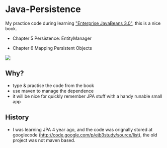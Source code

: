 Java-Persistence
================

My practice code during learning ["Enterprise JavaBeans 3.0"](http://www.oreilly.com.cn/index.php?func=book&isbn=978-7-121-04001-6), this is a nice book.

* Chapter 5 Persistence: EntityManager

* Chapter 6 Mapping Persistent Objects

![](http://oreilly.com/catalog/covers/059600978X_cat.gif)


## Why?

* type & practise the code from the book
* use maven to manage the dependence 
* it will be nice for quickly remember JPA stuff with a handy runable small app


## History
* I was learning JPA 4 year ago, and the code was orignally stored at googlecode (http://code.google.com/p/ejb3study/source/list), the old project was not maven based.
